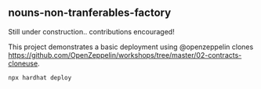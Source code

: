 ## nouns-non-tranferables-factory

Still under construction.. contributions encouraged!

This project demonstrates a basic deployment using @openzeppelin clones https://github.com/OpenZeppelin/workshops/tree/master/02-contracts-cloneuse.

```shell
npx hardhat deploy
```

